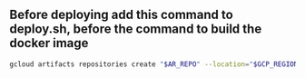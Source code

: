 ## Before deploying add this command to deploy.sh, before the command to build the docker image

```bash
gcloud artifacts repositories create "$AR_REPO" --location="$GCP_REGION" --repository-format=Docker
```